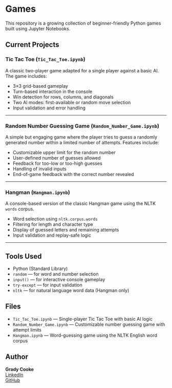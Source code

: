 # Games

This repository is a growing collection of beginner-friendly Python games built using Jupyter Notebooks. 

## Current Projects

### Tic Tac Toe (`Tic_Tac_Toe.ipynb`)

A classic two-player game adapted for a single player against a basic AI. The game includes:

- 3×3 grid-based gameplay
- Turn-based interaction in the console
- Win detection for rows, columns, and diagonals
- Two AI modes: first-available or random move selection
- Input validation and error handling

---

### Random Number Guessing Game (`Random_Number_Game.ipynb`)

A simple but engaging game where the player tries to guess a randomly generated number within a limited number of attempts. Features include:

- Customizable upper limit for the random number
- User-defined number of guesses allowed
- Feedback for too-low or too-high guesses
- Handling of invalid inputs
- End-of-game feedback with the correct number revealed

---

### Hangman (`Hangman.ipynb`)

A console-based version of the classic Hangman game using the NLTK `words` corpus. 

- Word selection using `nltk.corpus.words`
- Filtering for length and character type
- Display of guessed letters and remaining attempts
- Input validation and replay-safe logic

---

## Tools Used

- Python (Standard Library)
- `random` — for word and number selection
- `input()` — for interactive console gameplay
- `try-except` — for input validation
- `nltk` — for natural language word data (Hangman only)

## Files

- `Tic_Tac_Toe.ipynb` — Single-player Tic Tac Toe with basic AI logic
- `Random_Number_Game.ipynb` — Customizable number guessing game with attempt limits
- `Hangman.ipynb` — Word-guessing game using the NLTK English word corpus

## Author

**Grady Cooke**  
[LinkedIn](https://www.linkedin.com/in/grady-cooke)  
[GitHub](https://github.com/gradycooke)
